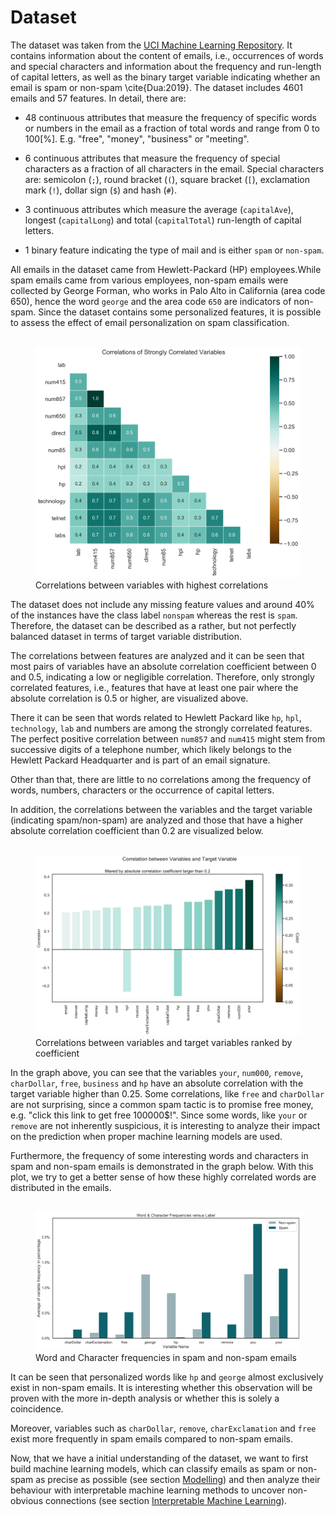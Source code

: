# Dataset

The dataset was taken from the [UCI Machine Learning Repository](http://archive.ics.uci.edu/ml). It contains information about the content of emails, i.e., occurrences of words and special characters and information about the frequency and run-length of capital letters, as well as the binary target variable indicating whether an email is spam or non-spam \cite{Dua:2019}. The dataset includes 4601 emails and 57 features. In detail, there are:

* 48 continuous attributes that measure the frequency of specific words or numbers in the email as a fraction of total words and range from 0 to 100[%]. E.g. "free", "money", "business" or "meeting".

* 6 continuous attributes that measure the frequency of special characters as a fraction of all characters in the email. Special characters are: semicolon (`;`), round bracket (`(`), square bracket (`[`), exclamation mark (`!`), dollar sign (`$`) and hash (`#`).

* 3 continuous attributes which measure the average (`capitalAve`), longest (`capitalLong`) and total (`capitalTotal`) run-length of capital letters.

* 1 binary feature indicating the type of mail and is either `spam` or `non-spam`.

All emails in the dataset came from Hewlett-Packard (HP) employees.While spam emails came from various employees, non-spam emails were collected by George Forman, who works in Palo Alto in California (area code 650), hence the word `george` and the area code `650` are indicators of non-spam. Since the dataset contains some personalized features, it is possible to assess the effect of email personalization on spam classification.</br></br>

<figure>
  <img src="/assets/plots/strong_corr.png" width="600" />
  <figcaption>Correlations between variables with highest correlations</figcaption>
</figure>

The dataset does not include any missing feature values and around 40% of the instances have the class label `nonspam` whereas the rest is `spam`. Therefore, the dataset can be described as a rather, but not perfectly balanced dataset in terms of target variable distribution.

The correlations between features are analyzed and it can be seen that most pairs of variables have an absolute correlation coefficient between 0 and 0.5, indicating a low or negligible correlation. Therefore, only strongly correlated features, i.e., features that have at least one pair where the absolute correlation is 0.5 or higher, are visualized above.

There it can be seen that words related to Hewlett Packard like `hp`, `hpl`, `technology`, `lab` and numbers are among the strongly correlated features. The perfect positive correlation between `num857` and `num415` might stem from successive digits of a telephone number, which likely belongs to the Hewlett Packard Headquarter and is part of an email signature.

Other than that, there are little to no correlations among the frequency of words, numbers, characters or the occurrence of capital letters.

In addition, the correlations between the variables and the target variable (indicating spam/non-spam) are analyzed and those that have a higher absolute correlation coefficient than 0.2 are visualized below.</br></br>

<figure>
  <img src="/assets/plots/target_corr.png" width="600" />
  <figcaption>Correlations between variables and target variables ranked by coefficient</figcaption>
</figure>

In the graph above, you can see that the variables `your`, `num000`, `remove`, `charDollar`, `free`, `business` and `hp` have an absolute correlation with the target variable higher than 0.25. Some correlations, like `free` and `charDollar` are not surprising, since a common spam tactic is to promise free money, e.g. "click this link to get free 100000$!". Since some words, like `your` or `remove` are not inherently suspicious, it is interesting to analyze their impact on the prediction when proper machine learning models are used.

Furthermore, the frequency of some interesting words and characters in spam and non-spam emails is demonstrated in the graph below. With this plot, we try to get a better sense of how these highly correlated words are distributed in the emails.</br></br>

<figure>
  <img src="/assets/plots/imp_var.png" width="600" />
  <figcaption>Word and Character frequencies in spam and non-spam emails</figcaption>
</figure>

It can be seen that personalized words like `hp` and `george` almost exclusively exist in  non-spam emails. It is interesting whether this observation will be proven with the more in-depth analysis or whether this is solely a coincidence.

Moreover, variables such as `charDollar`, `remove`, `charExclamation` and `free` exist more frequently in spam emails compared to non-spam emails.

Now, that we have a initial understanding of the dataset, we want to first build machine learning models, which can classify emails as spam or non-spam as precise as possible (see section [Modelling](model.md)) and then analyze their behaviour with interpretable machine learning methods to uncover non-obvious connections (see section [Interpretable Machine Learning](iml.md)).
